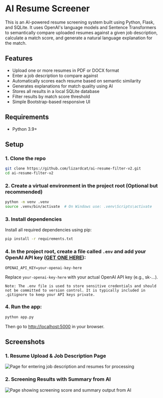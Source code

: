 # AI Resume Screener

This is an AI-powered resume screening system built using Python, Flask, and SQLite. It uses OpenAI's language models and Sentence Transformers to semantically compare uploaded resumes against a given job description, calculate a match score, and generate a natural language explanation for the match.

## Features
- Upload one or more resumes in PDF or DOCX format
- Enter a job description to compare against
- Automatically scores each resume based on semantic similarity
- Generates explanations for match quality using AI
- Stores all results in a local SQLite database
- Filter results by match score threshold
- Simple Bootstrap-based responsive UI

## Requirements
- Python 3.9+

## Setup
### 1. Clone the repo
```bash
git clone https://github.com/lizardcat/ai-resume-filter-v2.git
cd ai-resume-filter-v2
```

### 2. Create a virtual environment in the project root (Optional but recommended)
```bash
python -m venv .venv
source .venv/bin/activate  # On Windows use: .venv\Scripts\activate
```

### 3. Install dependencies
Install all required dependencies using pip:

```bash
pip install -r requirements.txt
```

### 4. In the project root, create a file called `.env` and add your OpenAI API key ([GET ONE HERE](https://platform.openai.com)):

```
OPENAI_API_KEY=your-openai-key-here
```
Replace `your-openai-key-here` with your actual OpenAI API key (e.g., sk-...).

    Note: The .env file is used to store sensitive credentials and should not be committed to version control. It is typically included in .gitignore to keep your API keys private.

### 4. Run the app:

```bash
python app.py
```

Then go to [http://localhost:5000](http://localhost:5000) in your browser.

## Screenshots
### 1. Resume Upload & Job Description Page
![Page for entering job description and resumes for processing](assets/ai-resume-filter-1.png)

### 2. Screening Results with Summary from AI
![Page showing screening score and summary output from AI](assets/ai-resume-filter-2.png)
